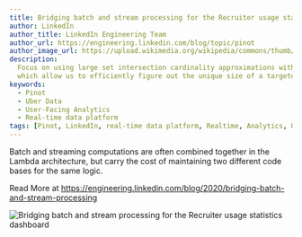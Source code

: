 ```yaml
---
title: Bridging batch and stream processing for the Recruiter usage statistics dashboard
author: LinkedIn
author_title: LinkedIn Engineering Team
author_url: https://engineering.linkedin.com/blog/topic/pinot
author_image_url: https://upload.wikimedia.org/wikipedia/commons/thumb/e/e9/Linkedin_icon.svg/512px-Linkedin_icon.svg.png
description:
  Focus on using large set intersection cardinality approximations with Apache Pinot and Theta Sketches,
  which allow us to efficiently figure out the unique size of a targeted audience when factoring in multiple criteria of an advertising campaign.
keywords:
  - Pinot
  - Uber Data
  - User-Facing Analytics
  - Real-time data platform
tags: [Pinot, LinkedIn, real-time data platform, Realtime, Analytics, User-Facing Analytics]
---
```


Batch and streaming computations are often combined together in the Lambda architecture,
but carry the cost of maintaining two different code bases for the same logic.

Read More at https://engineering.linkedin.com/blog/2020/bridging-batch-and-stream-processing

![Bridging batch and stream processing for the Recruiter usage statistics dashboard](https://content.linkedin.com/content/dam/engineering/site-assets/images/blog/posts/2020/07/bridging-1.png)
